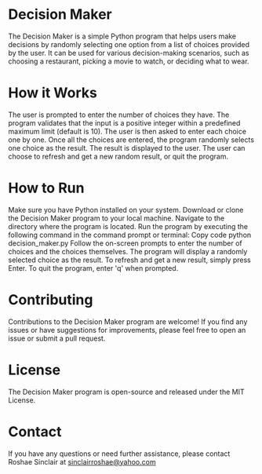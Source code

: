 # Decision Maker
The Decision Maker is a simple Python program that helps users make decisions by randomly selecting one option from a list of choices provided by the user. It can be used for various decision-making scenarios, such as choosing a restaurant, picking a movie to watch, or deciding what to wear.

# How it Works
The user is prompted to enter the number of choices they have. The program validates that the input is a positive integer within a predefined maximum limit (default is 10).
The user is then asked to enter each choice one by one.
Once all the choices are entered, the program randomly selects one choice as the result.
The result is displayed to the user.
The user can choose to refresh and get a new random result, or quit the program.

# How to Run
Make sure you have Python installed on your system.
Download or clone the Decision Maker program to your local machine.
Navigate to the directory where the program is located.
Run the program by executing the following command in the command prompt or terminal:
Copy code
python decision_maker.py
Follow the on-screen prompts to enter the number of choices and the choices themselves.
The program will display a randomly selected choice as the result.
To refresh and get a new result, simply press Enter. To quit the program, enter 'q' when prompted.

# Contributing
Contributions to the Decision Maker program are welcome! If you find any issues or have suggestions for improvements, please feel free to open an issue or submit a pull request.

# License
The Decision Maker program is open-source and released under the MIT License.

# Contact
If you have any questions or need further assistance, please contact Roshae Sinclair at sinclairroshae@yahoo.com
